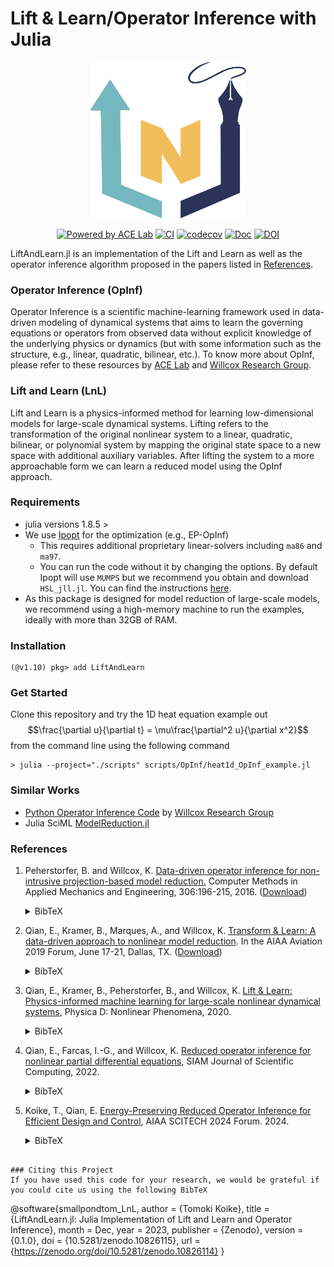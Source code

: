 # Lift & Learn/Operator Inference with Julia

<div align="center">
    <picture>
        <source media="(prefers-color-scheme: dark)" srcset="docs/src/assets/logo-dark.png">
        <source media="(prefers-color-scheme: light)" srcset="docs/src/assets/logo.png">
        <img alt="logo" src="docs/src/assets/logo.png" width="250" height="250">
    </picture>
</div>

<div align="center">

[![Powered by ACE Lab](https://img.shields.io/badge/powered%20by-ACE%20Lab-pink)](https://sites.google.com/view/elizabeth-qian/research/ace-group)
[![CI](https://github.com/smallpondtom/LiftAndLearn.jl/actions/workflows/CI.yml/badge.svg?branch=main)](https://github.com/smallpondtom/LiftAndLearn.jl/actions/workflows/CI.yml)
[![codecov](https://codecov.io/gh/smallpondtom/LiftAndLearn.jl/graph/badge.svg?token=4MJJ4716UA)](https://codecov.io/gh/smallpondtom/LiftAndLearn.jl)
[![Doc](https://img.shields.io/badge/docs-dev-blue.svg)](https://smallpondtom.github.io/LiftAndLearn.jl/dev)
[![DOI](https://zenodo.org/badge/657587865.svg)](https://zenodo.org/doi/10.5281/zenodo.10826114)
</div>

LiftAndLearn.jl is an implementation of the Lift and Learn as well as the operator inference algorithm proposed in the papers listed in [References](#references). 

### Operator Inference (OpInf)
Operator Inference is a scientific machine-learning framework used in data-driven modeling of dynamical systems that aims to learn the governing equations or operators from observed data without explicit knowledge of the underlying physics or dynamics (but with some information such as the structure, e.g., linear, quadratic, bilinear, etc.). To know more about OpInf, please refer to these resources by  [ACE Lab](https://github.com/elizqian/operator-inference/tree/master) and [Willcox Research Group](https://kiwi.oden.utexas.edu/research/operator-inference).

### Lift and Learn (LnL)
Lift and Learn is a physics-informed method for learning low-dimensional models for large-scale dynamical systems. Lifting refers to the transformation of the original nonlinear system to a linear, quadratic, bilinear, or polynomial system by mapping the original state space to a new space with additional auxiliary variables. After lifting the system to a more approachable form we can learn a reduced model using the OpInf approach. 

### Requirements
- julia versions 1.8.5 >
- We use [Ipopt](https://github.com/jump-dev/Ipopt.jl) for the optimization (e.g., EP-OpInf)
    - This requires additional proprietary linear-solvers including `ma86` and `ma97`. 
    - You can run the code without it by changing the options. By default Ipopt will use `MUMPS` but we recommend you obtain and download `HSL_jll.jl`. You can find the instructions [here](https://licences.stfc.ac.uk/product/libhsl).
- As this package is designed for model reduction of large-scale models, we recommend using a high-memory machine to run the examples, ideally with more than 32GB of RAM.

### Installation
```julia-repl
(@v1.10) pkg> add LiftAndLearn
```

### Get Started
Clone this repository and try the 1D heat equation example out
$$\frac{\partial u}{\partial t} = \mu\frac{\partial^2 u}{\partial x^2}$$
from the command line using the following command
```
> julia --project="./scripts" scripts/OpInf/heat1d_OpInf_example.jl
```

### Similar Works
- [Python Operator Inference Code](https://github.com/Willcox-Research-Group/rom-operator-inference-Python3?tab=readme-ov-file) by [Willcox Research Group](https://oden.utexas.edu/research/centers-and-groups/willcox-research-group/)
- Julia SciML [ModelReduction.jl](https://github.com/SciML/ModelOrderReduction.jl)

### References

1. Peherstorfer, B. and Willcox, K. 
[Data-driven operator inference for non-intrusive projection-based model reduction.](https://www.sciencedirect.com/science/article/pii/S0045782516301104)
Computer Methods in Applied Mechanics and Engineering, 306:196-215, 2016. ([Download](https://cims.nyu.edu/~pehersto/preprints/Non-intrusive-model-reduction-Peherstorfer-Willcox.pdf))<details><summary>BibTeX</summary><pre>
@article{Peherstorfer16DataDriven,
    title   = {Data-driven operator inference for nonintrusive projection-based model reduction},
    author  = {Peherstorfer, B. and Willcox, K.},
    journal = {Computer Methods in Applied Mechanics and Engineering},
    volume  = {306},
    pages   = {196-215},
    year    = {2016},
}</pre></details>


2. Qian, E., Kramer, B., Marques, A., and Willcox, K. 
[Transform & Learn: A data-driven approach to nonlinear model reduction](https://arc.aiaa.org/doi/10.2514/6.2019-3707).
In the AIAA Aviation 2019 Forum, June 17-21, Dallas, TX. ([Download](https://www.dropbox.com/s/5znea6z1vntby3d/QKMW_aviation19.pdf?dl=0))<details><summary>BibTeX</summary><pre>
@inbook{QKMW2019aviation,
    author = {Qian, E. and Kramer, B. and Marques, A. N. and Willcox, K. E.},
    title = {Transform \&amp; Learn: A data-driven approach to nonlinear model reduction},
    booktitle = {AIAA Aviation 2019 Forum},
    doi = {10.2514/6.2019-3707},
    URL = {https://arc.aiaa.org/doi/abs/10.2514/6.2019-3707},
    eprint = {https://arc.aiaa.org/doi/pdf/10.2514/6.2019-3707}
}</pre></details>

3. Qian, E., Kramer, B., Peherstorfer, B., and Willcox, K. [Lift & Learn: Physics-informed machine learning for large-scale nonlinear dynamical systems](https://www.sciencedirect.com/science/article/pii/S0167278919307651), Physica D: Nonlinear Phenomena, 2020.<details><summary>BibTeX</summary><pre>
@article{qian2020lift,
    title={Lift \& {L}earn: {P}hysics-informed machine learning for large-scale nonlinear dynamical systems},
    author={Qian, E. and Kramer, B. and Peherstorfer, B. and Willcox, K.},
    journal={Physica D: Nonlinear Phenomena},
    volume={406},
    pages={132401},
    year={2020},
    publisher={Elsevier}
}</pre></details>

4. Qian, E., Farcas, I.-G., and Willcox, K. [Reduced operator inference for nonlinear partial differential equations](https://epubs.siam.org/doi/10.1137/21M1393972), SIAM Journal of Scientific Computing, 2022.<details><summary>BibTeX</summary><pre>
@article{doi:10.1137/21M1393972,
    author = {Qian, Elizabeth and Farca\c{s}, Ionu\c{t}-Gabriel and Willcox, Karen},
    title = {Reduced Operator Inference for Nonlinear Partial Differential Equations},
    journal = {SIAM Journal on Scientific Computing},
    volume = {44},
    number = {4},
    pages = {A1934-A1959},
    year = {2022},
    doi = {10.1137/21M1393972},
    URL = {https://doi.org/10.1137/21M1393972},
    eprint = {https://doi.org/10.1137/21M1393972},
}</pre></details>


5. Koike, T., Qian, E. [Energy-Preserving Reduced Operator Inference for Efficient Design and Control](https://arc.aiaa.org/doi/10.2514/6.2024-1012), AIAA SCITECH 2024 Forum. 2024.<details><summary>BibTeX</summary><pre>
@inproceedings{koike2024energy,
  title={Energy-Preserving Reduced Operator Inference for Efficient Design and Control},
  author={Koike, Tomoki and Qian, Elizabeth},
  booktitle={AIAA SCITECH 2024 Forum},
  pages={1012},
  year={2024},
  doi={https://doi.org/10.2514/6.2024-1012}
}
</pre></details>
```

### Citing this Project
If you have used this code for your research, we would be grateful if you could cite us using the following BibTeX
```
@software{smallpondtom_LnL,
  author       = {Tomoki Koike},
  title        = {LiftAndLearn.jl: Julia Implementation of Lift and Learn and Operator Inference},
  month        = Dec,
  year         = 2023,
  publisher    = {Zenodo},
  version      = {0.1.0},
  doi          = {10.5281/zenodo.10826115},
  url          = {https://zenodo.org/doi/10.5281/zenodo.10826114}
}
```